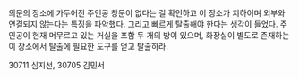 
의문의 장소에 가두어진 주인공 창문이 없다는 걸 확인하고 이 장소가 지하이며 외부와 연결되지 않는다는 특징을 파악했다.
그리고 빠르게 탈출해야 한다는 생각이 들었다.
주인공이 현재 머무르고 있는 거실을 포함 두 개의 방이 있으며, 화장실이 별도로 존재하는 이 장소에서 탈출에 필요한 도구를 얻고 탈출하라.


30711 심지선, 30705 김민서
